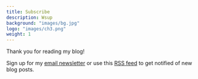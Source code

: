 ```yaml
---
title: Subscribe
description: Wsup
background: "images/bg.jpg"
logo: "images/ch3.png"
weight: 1
---
```


<div class="post">
  

  <p>Thank you for reading my blog!</p>

  <p>Sign up for my <a href="{{ .Site.Params.NewsletterSignup }}">email newsletter</a> or use this <a href="/feed.xml">RSS feed</a> to get notified of new blog posts.</p>
</div>